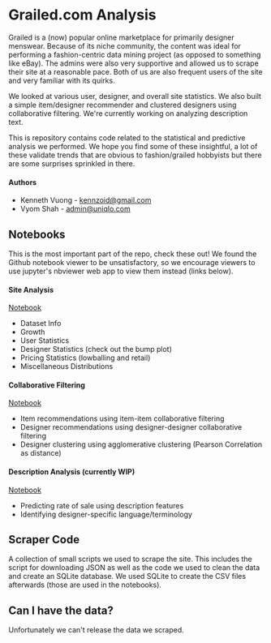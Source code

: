 # Grailed.com Analysis
Grailed is a (now) popular online marketplace for primarily designer menswear. Because of its niche community, the content was ideal for performing a fashion-centric data mining project (as opposed to something like eBay). The admins were also very supportive and allowed us to scrape their site at a reasonable pace. Both of us are also frequent users of the site and very familiar with its quirks.


We looked at various user, designer, and overall site statistics. We also built a simple 
item/designer recommender and clustered designers using collaborative filtering. We're currently
working on analyzing description text.


This is repository contains code related to the statistical and predictive
analysis we performed. We hope you find some of these insightful, a lot of these
validate trends that are obvious to fashion/grailed hobbyists but there are some surprises
sprinkled in there.


#### Authors
* Kenneth Vuong - [kennzoid@gmail.com](mailto:kennzoid@gmail.com)
* Vyom Shah - [admin@uniqlo.com](admin@uniqlo.com)

## Notebooks
This is the most important part of the repo, check these out! We found the Github notebook viewer to be unsatisfactory, so we encourage viewers to use jupyter's nbviewer web app to view them instead (links below).

#### Site Analysis
[Notebook](http://nbviewer.jupyter.org/github/kennzoid/grailed-analysis/blob/master/notebooks/site_analysis.ipynb)

* Dataset Info
* Growth
* User Statistics
* Designer Statistics (check out the bump plot)
* Pricing Statistics (lowballing and retail)
* Miscellaneous Distributions

#### Collaborative Filtering
[Notebook](http://nbviewer.jupyter.org/github/kennzoid/grailed-analysis/blob/master/notebooks/collaborative_filtering.ipynb)

* Item recommendations using item-item collaborative filtering
* Designer recommendations using designer-designer collaborative filtering
* Designer clustering using agglomerative clustering (Pearson Correlation as distance)


#### Description Analysis (currently WIP)
[Notebook](https://github.com/kennzoid/grailed-analysis/blob/master/notebooks/description_analysis.ipynb)

* Predicting rate of sale using description features
* Identifying designer-specific language/terminology

## Scraper Code
A collection of small scripts we used to scrape the site. This includes the script for downloading JSON as well as the code we used to clean the data and create an SQLite database. We used SQLite to create the CSV files afterwards (those are used in the notebooks).

## Can I have the data?
Unfortunately we can't release the data we scraped.
